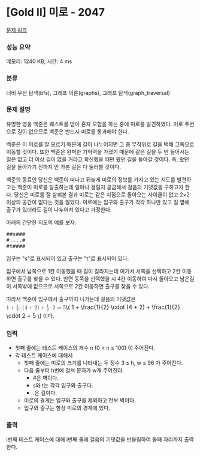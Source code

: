 # [Gold II] 미로 - 2047 

[문제 링크](https://www.acmicpc.net/problem/2047) 

### 성능 요약

메모리: 1240 KB, 시간: 4 ms

### 분류

너비 우선 탐색(bfs), 그래프 이론(graphs), 그래프 탐색(graph_traversal)

### 문제 설명

<p>유명한 영웅 백준은 퀘스트를 받아 혼자 모험을 하는 중에 미로를 발견하였다. 미로 주변으로 길이 없으므로 백준은 반드시 미로를 통과해야 한다.</p>

<p>백준은 이 미로를 잘 모르기 때문에 길이 나누어지면 그 중 무작위로 길을 택해 그쪽으로 이동할 것이다. 또한 백준은 완벽한 기억력을 가졌기 때문에 같은 길을 두 번 들어서는 일은 없고 더 이상 길이 없을 거라고 확신했을 때만 왔던 길을 돌아갈 것이다. 즉, 왔던 길을 돌아가기 전까지 안 가본 길은 다 둘러볼 것이다.</p>

<p>백준의 동료인 당신은 백준이 떠나고 뒤늦게 미로의 정보를 가지고 있는 지도를 발견하고는 백준이 미로를 탈출하는데 얼마나 걸릴지 궁금해서 걸음의 기댓값을 구하고자 한다. 당신은 미로를 잘 살펴본 결과 미로는 같은 지점으로 돌아오는 사이클이 없고 2×2 이상의 공간이 없다는 것을 알았다. 미로에는 입구와 출구가 각각 하나만 있고 길 옆에 출구가 있더라도 길이 나누어져 있다고 가정한다.</p>

<p>아래의 간단한 지도의 예를 보자.</p>

<pre>##s###
#....#
#t####</pre>

<p>입구는 "s"로 표시되어 있고 출구는 "t"로 표시되어 있다. </p>

<p>입구에서 남쪽으로 1칸 이동했을 때 길이 갈라지는데 여기서 서쪽을 선택하고 2칸 이동하면 출구를 찾을 수 있다. 반면 동쪽을 선택했을 시 4칸 이동하여 다시 돌아오고 남은길이 서쪽밖에 없으므로 서쪽으로 2칸 이동하면 출구를 찾을 수 있다.</p>

<p>따라서 백준이 입구에서 출구까지 나가는데 걸음의 기댓값은 <span style="line-height:1.6em"><mjx-container class="MathJax" jax="CHTML" style="font-size: 109%; position: relative;"> <mjx-math class="MJX-TEX" aria-hidden="true"><mjx-mn class="mjx-n"><mjx-c class="mjx-c31"></mjx-c></mjx-mn><mjx-mo class="mjx-n" space="3"><mjx-c class="mjx-c2B"></mjx-c></mjx-mo><mjx-mfrac space="3"><mjx-frac><mjx-num><mjx-nstrut></mjx-nstrut><mjx-mn class="mjx-n" size="s"><mjx-c class="mjx-c31"></mjx-c></mjx-mn></mjx-num><mjx-dbox><mjx-dtable><mjx-line></mjx-line><mjx-row><mjx-den><mjx-dstrut></mjx-dstrut><mjx-mn class="mjx-n" size="s"><mjx-c class="mjx-c32"></mjx-c></mjx-mn></mjx-den></mjx-row></mjx-dtable></mjx-dbox></mjx-frac></mjx-mfrac><mjx-mo class="mjx-n" space="3"><mjx-c class="mjx-c22C5"></mjx-c></mjx-mo><mjx-mo class="mjx-n" space="3"><mjx-c class="mjx-c28"></mjx-c></mjx-mo><mjx-mn class="mjx-n"><mjx-c class="mjx-c34"></mjx-c></mjx-mn><mjx-mo class="mjx-n" space="3"><mjx-c class="mjx-c2B"></mjx-c></mjx-mo><mjx-mn class="mjx-n" space="3"><mjx-c class="mjx-c32"></mjx-c></mjx-mn><mjx-mo class="mjx-n"><mjx-c class="mjx-c29"></mjx-c></mjx-mo><mjx-mo class="mjx-n" space="3"><mjx-c class="mjx-c2B"></mjx-c></mjx-mo><mjx-mfrac space="3"><mjx-frac><mjx-num><mjx-nstrut></mjx-nstrut><mjx-mn class="mjx-n" size="s"><mjx-c class="mjx-c31"></mjx-c></mjx-mn></mjx-num><mjx-dbox><mjx-dtable><mjx-line></mjx-line><mjx-row><mjx-den><mjx-dstrut></mjx-dstrut><mjx-mn class="mjx-n" size="s"><mjx-c class="mjx-c32"></mjx-c></mjx-mn></mjx-den></mjx-row></mjx-dtable></mjx-dbox></mjx-frac></mjx-mfrac><mjx-mo class="mjx-n" space="3"><mjx-c class="mjx-c22C5"></mjx-c></mjx-mo><mjx-mn class="mjx-n" space="3"><mjx-c class="mjx-c32"></mjx-c></mjx-mn><mjx-mo class="mjx-n" space="4"><mjx-c class="mjx-c3D"></mjx-c></mjx-mo><mjx-mn class="mjx-n" space="4"><mjx-c class="mjx-c35"></mjx-c></mjx-mn></mjx-math><mjx-assistive-mml unselectable="on" display="inline"><math xmlns="http://www.w3.org/1998/Math/MathML"><mn>1</mn><mo>+</mo><mfrac><mn>1</mn><mn>2</mn></mfrac><mo>⋅</mo><mo stretchy="false">(</mo><mn>4</mn><mo>+</mo><mn>2</mn><mo stretchy="false">)</mo><mo>+</mo><mfrac><mn>1</mn><mn>2</mn></mfrac><mo>⋅</mo><mn>2</mn><mo>=</mo><mn>5</mn></math></mjx-assistive-mml><span aria-hidden="true" class="no-mathjax mjx-copytext">\( 1 + \frac{1}{2} \cdot (4 + 2) + \frac{1}{2} \cdot 2 = 5 \)</span></mjx-container> 이다.</span></p>

### 입력 

 <ul>
	<li>첫째 줄에는 테스트 케이스의 개수 n (0 < n ≤ 100) 이 주어진다.</li>
	<li>각 테스트 케이스에 대해서
	<ul>
		<li>첫째 줄에는 미로의 크기를 나타내는 두 정수 3 ≤ h, w ≤ 96 가 주어진다. </li>
		<li>다음 줄부터 h번에 걸쳐 문자가 w개 주어진다.
		<ul>
			<li>#은 벽이다.</li>
			<li>s와 t는 각각 입구와 출구다.</li>
			<li>.은 길이다.</li>
		</ul>
		</li>
		<li>미로의 경계는 입구와 출구를 제외하고 전부 벽이다.</li>
		<li>입구와 출구는 항상 미로의 경계에 있다.</li>
	</ul>
	</li>
</ul>

### 출력 

 <p>i번째 테스트 케이스에 대해 i번째 줄에 걸음의 기댓값을 반올림하여 둘째 자리까지 출력한다.</p>

